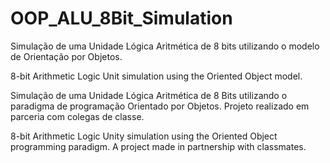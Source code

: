 # OOP_ALU_8Bit_Simulation
Simulação de uma Unidade Lógica Aritmética de 8 bits utilizando o modelo de Orientação por Objetos. 

8-bit Arithmetic Logic Unit simulation using the Oriented Object model.

Simulação de uma Unidade Lógica Aritmética de 8 Bits utilizando o paradigma de programação Orientado por Objetos. 
Projeto realizado em parceria com colegas de classe. 

8-bit Arithmetic Logic Unity simulation using the Oriented Object programming paradigm.
A project made in partnership with classmates.
